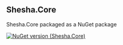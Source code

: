 ## Shesha.Core  

Shesha.Core packaged as a NuGet package

[![NuGet version (Shesha.Core)](https://img.shields.io/nuget/v/Shesha.Core?style=flat-square)](https://www.nuget.org/packages/Shesha.Core/)
